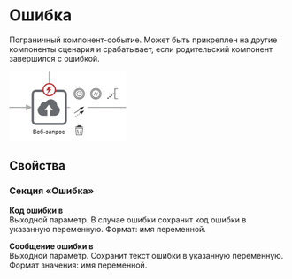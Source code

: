 # Ошибка

Пограничный компонент-событие. Может быть прикреплен на другие компоненты сценария и срабатывает, если родительский компонент завершился с ошибкой.

![](<../../.gitbook/assets/image (58).png>)

## Свойства

### **Секция «Ошибка»**

**Код ошибки в**  \
Выходной параметр. В случае ошибки сохранит код ошибки в указанную переменную. Формат: имя переменной.

**Сообщение ошибки в**  \
Выходной параметр. Сохранит текст ошибки в указанную переменную. Формат значения: имя переменной.
